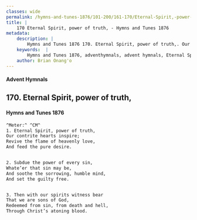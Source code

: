 ```yaml
---
classes: wide
permalink: /hymns-and-tunes-1876/101-200/161-170/Eternal-Spirit,-power-of-truth,/
title: |
    170 Eternal Spirit, power of truth, - Hymns and Tunes 1876
metadata:
    description: |
        Hymns and Tunes 1876 170. Eternal Spirit, power of truth,. Our contrite hearts inspire; Revive the flame of heavenly love, And feed the pure desire. 
    keywords:  |
        Hymns and Tunes 1876, adventhymnals, advent hymnals, Eternal Spirit, power of truth,, Our contrite hearts inspire;, 
    author: Brian Onang'o
---
```


#### Advent Hymnals
## 170. Eternal Spirit, power of truth,
####  Hymns and Tunes 1876

```txt
^Meter:^ ^CM^
1. Eternal Spirit, power of truth,
Our contrite hearts inspire;
Revive the flame of heavenly love,
And feed the pure desire.


2. Subdue the power of every sin,
Whate’er that sin may be,
And soothe the sorrowing, humble mind,
And set the guilty free.


3. Then with our spirits witness bear
That we are sons of God,
Redeemed from sin, from death and hell,
Through Christ’s atoning blood.
```